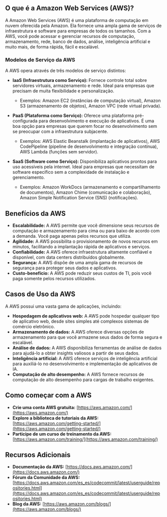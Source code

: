 ## O que é a Amazon Web Services (AWS)?

A Amazon Web Services (AWS) é uma plataforma de computação em nuvem oferecida pela Amazon. Ela fornece uma ampla gama de serviços de infraestrutura e software para empresas de todos os tamanhos. Com a AWS, você pode acessar e gerenciar recursos de computação, armazenamento, rede, banco de dados, análise, inteligência artificial e muito mais, de forma rápida, fácil e escalável.

### Modelos de Serviço da AWS

A AWS opera através de três modelos de serviço distintos:

- **IaaS (Infraestrutura como Serviço):** Fornece controle total sobre servidores virtuais, armazenamento e rede. Ideal para empresas que precisam de muita flexibilidade e personalização.
    
    - Exemplos: Amazon EC2 (instâncias de computação virtual), Amazon S3 (armazenamento de objetos), Amazon VPC (rede virtual privada).
- **PaaS (Plataforma como Serviço):** Oferece uma plataforma pré-configurada para desenvolvimento e execução de aplicativos. É uma boa opção para empresas que querem focar no desenvolvimento sem se preocupar com a infraestrutura subjacente.
    
    - Exemplos: AWS Elastic Beanstalk (implantação de aplicativos), AWS CodePipeline (pipeline de desenvolvimento e integração contínua), AWS Lambda (funções sem servidor).
- **SaaS (Software como Serviço):** Disponibiliza aplicativos prontos para uso acessíveis pela internet. Ideal para empresas que necessitam de software específico sem a complexidade de instalação e gerenciamento.
    
    - Exemplos: Amazon WorkDocs (armazenamento e compartilhamento de documentos), Amazon Chime (comunicação e colaboração), Amazon Simple Notification Service (SNS) (notificações).

## Benefícios da AWS

- **Escalabilidade:** A AWS permite que você dimensione seus recursos de computação e armazenamento para cima ou para baixo de acordo com a demanda. Você paga apenas pelos recursos que utiliza.
- **Agilidade:** A AWS possibilita o provisionamento de novos recursos em minutos, facilitando a implantação rápida de aplicativos e serviços.
- **Confiabilidade:** A AWS oferece infraestrutura altamente confiável e disponível, com data centers distribuídos globalmente.
- **Segurança:** A AWS dispõe de uma ampla gama de recursos de segurança para proteger seus dados e aplicativos.
- **Custo-benefício:** A AWS pode reduzir seus custos de TI, pois você paga somente pelos recursos utilizados.

## Casos de Uso da AWS

A AWS possui uma vasta gama de aplicações, incluindo:

- **Hospedagem de aplicativos web:** A AWS pode hospedar qualquer tipo de aplicativo web, desde sites simples até complexos sistemas de comércio eletrônico.
- **Armazenamento de dados:** A AWS oferece diversas opções de armazenamento para que você armazene seus dados de forma segura e escalável.
- **Análise de dados:** A AWS disponibiliza ferramentas de análise de dados para ajudá-lo a obter insights valiosos a partir de seus dados.
- **Inteligência artificial:** A AWS oferece serviços de inteligência artificial para auxiliá-lo no desenvolvimento e implementação de aplicativos de IA.
- **Computação de alto desempenho:** A AWS fornece recursos de computação de alto desempenho para cargas de trabalho exigentes.

## Como começar com a AWS

- **Crie uma conta AWS gratuita:** [https://aws.amazon.com/](https://aws.amazon.com/)
- **Explore a biblioteca de tutoriais da AWS:** [https://aws.amazon.com/getting-started/](https://aws.amazon.com/getting-started/)
- **Participe de um curso de treinamento da AWS:** [https://aws.amazon.com/training/](https://aws.amazon.com/training/)

## Recursos Adicionais

- **Documentação da AWS:** [https://docs.aws.amazon.com/](https://docs.aws.amazon.com/)
- **Fórum da Comunidade da AWS:** [https://docs.aws.amazon.com/es_es/codecommit/latest/userguide/repositories.html](https://docs.aws.amazon.com/es_es/codecommit/latest/userguide/repositories.html)
- **Blog da AWS:** [https://aws.amazon.com/blogs/](https://aws.amazon.com/blogs/)